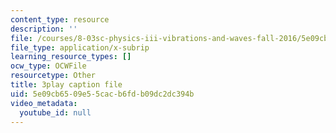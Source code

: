```yaml
---
content_type: resource
description: ''
file: /courses/8-03sc-physics-iii-vibrations-and-waves-fall-2016/5e09cb6509e55cacb6fdb09dc2dc394b_TjxR7lAwWhI.vtt
file_type: application/x-subrip
learning_resource_types: []
ocw_type: OCWFile
resourcetype: Other
title: 3play caption file
uid: 5e09cb65-09e5-5cac-b6fd-b09dc2dc394b
video_metadata:
  youtube_id: null
---
```

